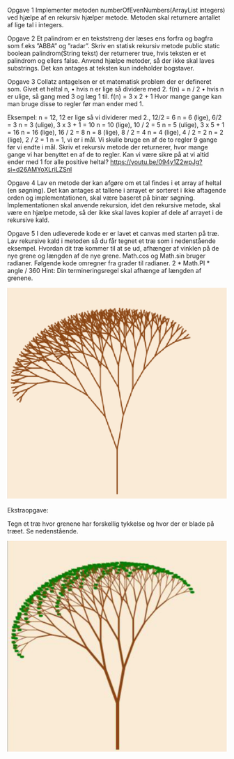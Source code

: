 Opgave 1
Implementer metoden
numberOfEvenNumbers(ArrayList<Integer> integers)
ved hjælpe af en rekursiv hjælper metode. Metoden skal returnere
antallet af lige tal i integers.

Opgave 2
Et palindrom er en tekststreng der læses ens forfra og bagfra som f.eks ”ABBA”
og ”radar”.
Skriv en statisk rekursiv metode
public static boolean palindrom(String tekst)
der returnerer true, hvis teksten er et palindrom og ellers false. Anvend hjælpe
metoder, så der ikke skal laves substrings. Det kan antages at teksten kun
indeholder bogstaver.

Opgave 3
Collatz antagelsen er et matematisk problem der er defineret som.
Givet et heltal n,
• hvis n er lige så dividere med 2. f(n) = n / 2
• hvis n er ulige, så gang med 3 og læg 1 til. f(n) = 3 x 2 + 1
Hvor mange gange kan man bruge disse to regler før man ender med 1.

Eksempel:
n = 12, 12 er lige så vi dividerer med 2., 12/2 = 6
n = 6 (lige), 6/2 = 3
n = 3 (ulige), 3 x 3 + 1 = 10
n = 10 (lige), 10 / 2 = 5
n = 5 (ulige), 3 x 5 + 1 = 16
n = 16 (lige), 16 / 2 = 8
n = 8 (lige), 8 / 2 = 4
n = 4 (lige), 4 / 2 = 2
n = 2 (lige), 2 / 2 = 1
n = 1, vi er i mål. Vi skulle bruge en af de to regler 9 gange før vi endte i mål.
Skriv et rekursiv metode der returnerer, hvor mange gange vi har benyttet en af de to regler.
Kan vi være sikre på at vi altid ender med 1 for alle positive heltal?
https://youtu.be/094y1Z2wpJg?si=d26AMYoXLriLZSnl

Opgave 4
Lav en metode der kan afgøre om et tal findes i et array af heltal (en søgning).
Det kan antages at tallene i arrayet er sorteret i ikke aftagende orden og implementationen,
skal være baseret på binær søgning.
Implementationen skal anvende rekursion, idet den rekursive metode, skal være en hjælpe
metode, så der ikke skal laves kopier af dele af arrayet i de rekursive kald.

Opgave 5
I den udleverede kode er er lavet et canvas med starten på træ. Lav rekursive kald i metoden
så du får tegnet et træ som i nedenstående eksempel. Hvordan dit træ kommer til at se ud,
afhænger af vinklen på de nye grene og længden af de nye grene.
Math.cos og Math.sin bruger radianer. Følgende kode omregner fra grader til radianer.
2 * Math.PI * angle / 360
Hint: Din termineringsregel skal afhænge af længden af grenene.

![img.png](img.png)

Ekstraopgave:

Tegn et træ hvor grenene har forskellig tykkelse og hvor der er blade på træet. Se
nedenstående.

![img_1.png](img_1.png)